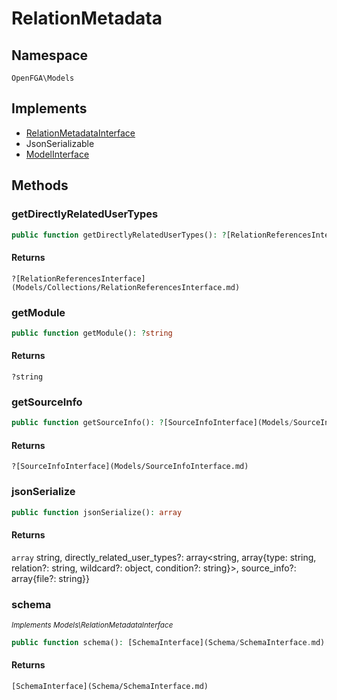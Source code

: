 # RelationMetadata


## Namespace
`OpenFGA\Models`

## Implements
* [RelationMetadataInterface](Models/RelationMetadataInterface.md)
* JsonSerializable
* [ModelInterface](Models/ModelInterface.md)

## Methods
### getDirectlyRelatedUserTypes


```php
public function getDirectlyRelatedUserTypes(): ?[RelationReferencesInterface](Models/Collections/RelationReferencesInterface.md)
```



#### Returns
`?[RelationReferencesInterface](Models/Collections/RelationReferencesInterface.md)` 

### getModule


```php
public function getModule(): ?string
```



#### Returns
`?string` 

### getSourceInfo


```php
public function getSourceInfo(): ?[SourceInfoInterface](Models/SourceInfoInterface.md)
```



#### Returns
`?[SourceInfoInterface](Models/SourceInfoInterface.md)` 

### jsonSerialize


```php
public function jsonSerialize(): array
```



#### Returns
`array` string, directly_related_user_types?: array&lt;string, array{type: string, relation?: string, wildcard?: object, condition?: string}&gt;, source_info?: array{file?: string}}

### schema

*<small>Implements Models\RelationMetadataInterface</small>*  

```php
public function schema(): [SchemaInterface](Schema/SchemaInterface.md)
```



#### Returns
`[SchemaInterface](Schema/SchemaInterface.md)` 

